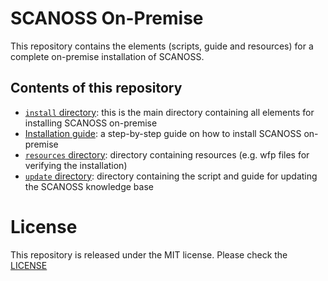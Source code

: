 # SCANOSS On-Premise

This repository contains the elements (scripts, guide and resources) for a complete on-premise installation of SCANOSS.

## Contents of this repository

- [```install``` directory](/install): this is the main directory containing all elements for installing SCANOSS on-premise
- [Installation guide](/install/README.md): a step-by-step guide on how to install SCANOSS on-premise
- [```resources``` directory](/install/resources): directory containing resources (e.g. wfp files for verifying the installation)
- [```update``` directory](/update): directory containing the script and guide for updating the SCANOSS knowledge base

# License

This repository is released under the MIT license. Please check the [LICENSE](./LICENSE)

